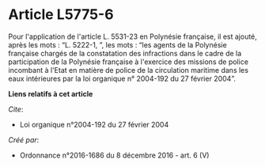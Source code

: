 # Article L5775-6

Pour l'application de l'article L. 5531-23 en Polynésie française, il est ajouté, après les mots : “L. 5222-1, ”, les mots :
“les agents de la Polynésie française chargés de la constatation des infractions dans le cadre de la participation de la
Polynésie française à l'exercice des missions de police incombant à l'Etat en matière de police de la circulation maritime
dans les eaux intérieures par la loi organique n° 2004-192 du 27 février 2004”.

**Liens relatifs à cet article**

_Cite_:

  - Loi organique n°2004-192 du 27 février 2004

_Créé par_:

  - Ordonnance n°2016-1686 du 8 décembre 2016 - art. 6 (V)
